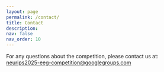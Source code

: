 ```yaml
---
layout: page
permalink: /contact/
title: Contact
description:  
nav: false
nav_order: 10
---
```


For any questions about the competition, please contact us at: [neurips2025-eeg-competition@googlegroups.com](mailto:neurips2025-eeg-competition@googlegroups.com)